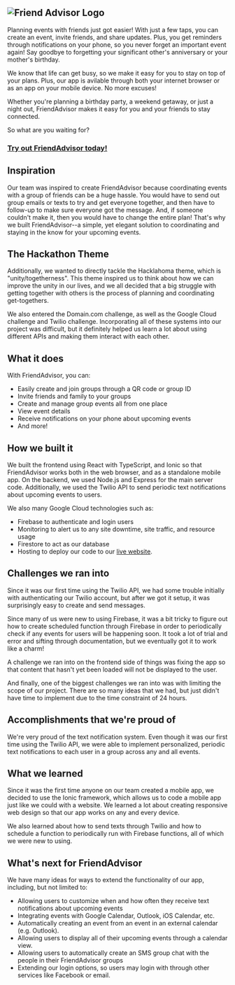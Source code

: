 ![Friend Advisor Logo](https://challengepost-s3-challengepost.netdna-ssl.com/photos/production/software_thumbnail_photos/001/834/632/datas/medium.png)
---
Planning events with friends just got easier! With just a few taps, you can create an event, invite friends, and share updates. Plus, you get reminders through notifications on your phone, so you never forget an important event again! Say goodbye to forgetting your significant other's anniversary or your mother's birthday.

We know that life can get busy, so we make it easy for you to stay on top of your plans. Plus, our app is avilable through both your internet browser or as an app on your mobile device. No more excuses!

Whether you're planning a birthday party, a weekend getaway, or just a night out, FriendAdvisor makes it easy for you and your friends to stay connected.

So what are you waiting for? 
### [Try out FriendAdvisor today!](https://friendadvisor.tech)

## Inspiration
Our team was inspired to create FriendAdvisor because coordinating events with a group of friends can be a huge hassle. You would have to send out group emails or texts to try and get everyone together, and then have to follow-up to make sure everyone got the message. And, if someone couldn't make it, then you would have to change the entire plan! 
That's why we built FriendAdvisor--a simple, yet elegant solution to coordinating and staying in the know for your upcoming events. 

## The Hackathon Theme
Additionally, we wanted to directly tackle the Hacklahoma theme, which is "unity/togetherness". This theme inspired us to think about how we can improve the unity in our lives, and we all decided that a big struggle with getting together with others is the process of planning and coordinating get-togethers.

We also entered the Domain.com challenge, as well as the Google Cloud challenge and Twilio challenge. Incorporating all of these systems into our project was difficult, but it definitely helped us learn a lot about using different APIs and making them interact with each other.

## What it does
With FriendAdvisor, you can:
- Easily create and join groups through a QR code or group ID
- Invite friends and family to your groups
- Create and manage group events all from one place
- View event details
- Receive  notifications on your phone about upcoming events
- And more!

## How we built it
We built the frontend using React with TypeScript, and Ionic so that FriendAdvisor works both in the web browser, and as a standalone mobile app.
On the backend, we used Node.js and Express for the main server code. Additionally, we used the Twilio API to send periodic text notifications about upcoming events to users.

We also many Google Cloud technologies such as:
- Firebase to authenticate and login users
- Monitoring to alert us to any site downtime, site traffic, and resource usage
- Firestore to act as our database
- Hosting to deploy our code to our [live website](https://friendadvisor.tech). 

## Challenges we ran into
Since it was our first time using the Twilio API, we had some trouble initially with authenticating our Twilio account, but after we got it setup, it was surprisingly easy to create and send messages.

Since many of us were new to using Firebase, it was a bit tricky to figure out how to create scheduled function through Firebase in order to periodically check if any events for users will be happening soon. It took a lot of trial and error and sifting through documentation, but we eventually got it to work like a charm!

A challenge we ran into on the frontend side of things was fixing the app so that content that hasn't yet been loaded will not be displayed to the user.

And finally, one of the biggest challenges we ran into was with limiting the scope of our project. There are so many ideas that we had, but just didn't have time to implement due to the time constraint of 24 hours.

## Accomplishments that we're proud of
We're very proud of the text notification system. Even though it was our first time using the Twilio API, we were able to implement personalized, periodic text notifications to each user in a group across any and all events.

## What we learned
Since it was the first time anyone on our team created a mobile app, we decided to use the Ionic framework, which allows us to code a mobile app just like we could with a website. We learned a lot about creating responsive web design so that our app works on any and every device.

We also learned about how to send texts through Twilio and how to schedule a function to periodically run with Firebase functions, all of which we were new to using.

## What's next for FriendAdvisor
We have many ideas for ways to extend the functionality of our app, including, but not limited to:
- Allowing users to customize when and how often they receive text notifications about upcoming events
- Integrating events with Google Calendar, Outlook, iOS Calendar, etc.
- Automatically creating an event from an event in an external calendar (e.g. Outlook).
- Allowing users to display all of their upcoming events through a calendar view. 
- Allowing users to automatically create an SMS group chat with the people in their FriendAdvisor groups
- Extending our login options, so users may login with through other services like Facebook or email.
